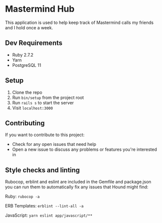 # Mastermind Hub

This application is used to help keep track of Mastermind calls my friends and I
hold once a week.

## Dev Requirements

* Ruby 2.7.2
* Yarn
* PostgreSQL 11

## Setup

1. Clone the repo
1. Run `bin/setup` from the project root
1. Run `rails s` to start the server
1. Visit `localhost:3000`

## Contributing

If you want to contribute to this project: 

* Check for any open issues that need help
* Open a new issue to discuss any problems or features you're interested in


## Style checks and linting

Rubocop, erblint and eslint are included in the Gemfile and package.json you can
run them to automatically fix any issues that Hound might find:

Ruby:
`rubocop -a`

ERB Templates:
`erblint --lint-all -a`

JavaScript:
`yarn eslint app/javascript/**`
